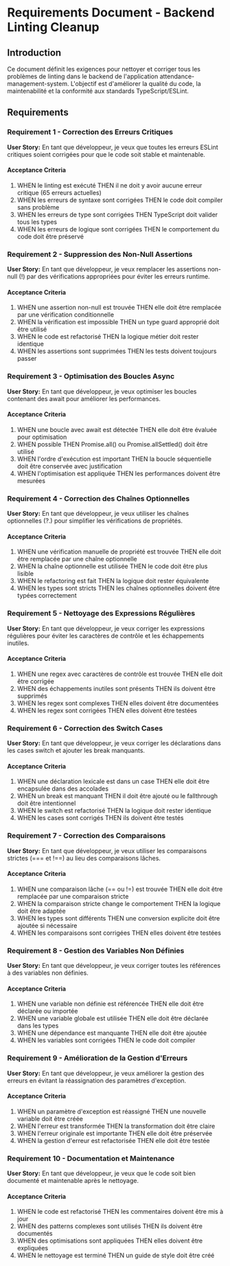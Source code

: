 # Requirements Document - Backend Linting Cleanup

## Introduction

Ce document définit les exigences pour nettoyer et corriger tous les problèmes de linting dans le backend de l'application attendance-management-system. L'objectif est d'améliorer la qualité du code, la maintenabilité et la conformité aux standards TypeScript/ESLint.

## Requirements

### Requirement 1 - Correction des Erreurs Critiques

**User Story:** En tant que développeur, je veux que toutes les erreurs ESLint critiques soient corrigées pour que le code soit stable et maintenable.

#### Acceptance Criteria

1. WHEN le linting est exécuté THEN il ne doit y avoir aucune erreur critique (65 erreurs actuelles)
2. WHEN les erreurs de syntaxe sont corrigées THEN le code doit compiler sans problème
3. WHEN les erreurs de type sont corrigées THEN TypeScript doit valider tous les types
4. WHEN les erreurs de logique sont corrigées THEN le comportement du code doit être préservé

### Requirement 2 - Suppression des Non-Null Assertions

**User Story:** En tant que développeur, je veux remplacer les assertions non-null (!) par des vérifications appropriées pour éviter les erreurs runtime.

#### Acceptance Criteria

1. WHEN une assertion non-null est trouvée THEN elle doit être remplacée par une vérification conditionnelle
2. WHEN la vérification est impossible THEN un type guard approprié doit être utilisé
3. WHEN le code est refactorisé THEN la logique métier doit rester identique
4. WHEN les assertions sont supprimées THEN les tests doivent toujours passer

### Requirement 3 - Optimisation des Boucles Async

**User Story:** En tant que développeur, je veux optimiser les boucles contenant des await pour améliorer les performances.

#### Acceptance Criteria

1. WHEN une boucle avec await est détectée THEN elle doit être évaluée pour optimisation
2. WHEN possible THEN Promise.all() ou Promise.allSettled() doit être utilisé
3. WHEN l'ordre d'exécution est important THEN la boucle séquentielle doit être conservée avec justification
4. WHEN l'optimisation est appliquée THEN les performances doivent être mesurées

### Requirement 4 - Correction des Chaînes Optionnelles

**User Story:** En tant que développeur, je veux utiliser les chaînes optionnelles (?.) pour simplifier les vérifications de propriétés.

#### Acceptance Criteria

1. WHEN une vérification manuelle de propriété est trouvée THEN elle doit être remplacée par une chaîne optionnelle
2. WHEN la chaîne optionnelle est utilisée THEN le code doit être plus lisible
3. WHEN le refactoring est fait THEN la logique doit rester équivalente
4. WHEN les types sont stricts THEN les chaînes optionnelles doivent être typées correctement

### Requirement 5 - Nettoyage des Expressions Régulières

**User Story:** En tant que développeur, je veux corriger les expressions régulières pour éviter les caractères de contrôle et les échappements inutiles.

#### Acceptance Criteria

1. WHEN une regex avec caractères de contrôle est trouvée THEN elle doit être corrigée
2. WHEN des échappements inutiles sont présents THEN ils doivent être supprimés
3. WHEN les regex sont complexes THEN elles doivent être documentées
4. WHEN les regex sont corrigées THEN elles doivent être testées

### Requirement 6 - Correction des Switch Cases

**User Story:** En tant que développeur, je veux corriger les déclarations dans les cases switch et ajouter les break manquants.

#### Acceptance Criteria

1. WHEN une déclaration lexicale est dans un case THEN elle doit être encapsulée dans des accolades
2. WHEN un break est manquant THEN il doit être ajouté ou le fallthrough doit être intentionnel
3. WHEN le switch est refactorisé THEN la logique doit rester identique
4. WHEN les cases sont corrigés THEN ils doivent être testés

### Requirement 7 - Correction des Comparaisons

**User Story:** En tant que développeur, je veux utiliser les comparaisons strictes (=== et !==) au lieu des comparaisons lâches.

#### Acceptance Criteria

1. WHEN une comparaison lâche (== ou !=) est trouvée THEN elle doit être remplacée par une comparaison stricte
2. WHEN la comparaison stricte change le comportement THEN la logique doit être adaptée
3. WHEN les types sont différents THEN une conversion explicite doit être ajoutée si nécessaire
4. WHEN les comparaisons sont corrigées THEN elles doivent être testées

### Requirement 8 - Gestion des Variables Non Définies

**User Story:** En tant que développeur, je veux corriger toutes les références à des variables non définies.

#### Acceptance Criteria

1. WHEN une variable non définie est référencée THEN elle doit être déclarée ou importée
2. WHEN une variable globale est utilisée THEN elle doit être déclarée dans les types
3. WHEN une dépendance est manquante THEN elle doit être ajoutée
4. WHEN les variables sont corrigées THEN le code doit compiler

### Requirement 9 - Amélioration de la Gestion d'Erreurs

**User Story:** En tant que développeur, je veux améliorer la gestion des erreurs en évitant la réassignation des paramètres d'exception.

#### Acceptance Criteria

1. WHEN un paramètre d'exception est réassigné THEN une nouvelle variable doit être créée
2. WHEN l'erreur est transformée THEN la transformation doit être claire
3. WHEN l'erreur originale est importante THEN elle doit être préservée
4. WHEN la gestion d'erreur est refactorisée THEN elle doit être testée

### Requirement 10 - Documentation et Maintenance

**User Story:** En tant que développeur, je veux que le code soit bien documenté et maintenable après le nettoyage.

#### Acceptance Criteria

1. WHEN le code est refactorisé THEN les commentaires doivent être mis à jour
2. WHEN des patterns complexes sont utilisés THEN ils doivent être documentés
3. WHEN des optimisations sont appliquées THEN elles doivent être expliquées
4. WHEN le nettoyage est terminé THEN un guide de style doit être créé